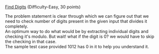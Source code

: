[Find Digits](https://www.hackerrank.com/contests/gdsc-coding-round-2023-set-2/challenges/find-digits/problem) (Difficulty-Easy, 30 points)  

The problem statement is clear through which we can figure out that we need to check number of digits present in the given input that divides it completely.  
An optimum way to do what would be by extracting individual digits and checking it's modulo. But wait! what if the digit is 0? we would have to skip the checking in that case.  
The sample test case provided 1012 has 0 in it to help you understand it.  
